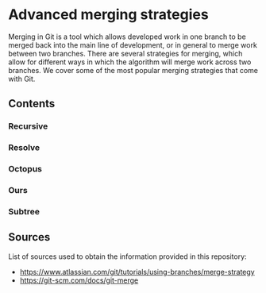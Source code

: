 # Advanced merging strategies
Merging in Git is a tool which allows developed work in one branch to be merged back into the main line of development, or in general to merge work between two branches. There are several strategies for merging, which allow for different ways in which the algorithm will merge work across two branches. We cover some of the most popular merging strategies that come with Git.

## Contents

### Recursive

### Resolve

### Octopus

### Ours

### Subtree

## Sources
List of sources used to obtain the information provided in this repository:
- https://www.atlassian.com/git/tutorials/using-branches/merge-strategy
- https://git-scm.com/docs/git-merge